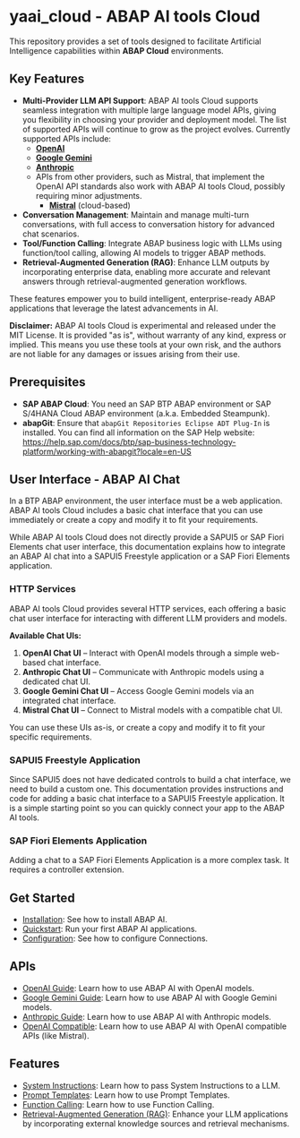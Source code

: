 # yaai_cloud - ABAP AI tools Cloud
This repository provides a set of tools designed to facilitate Artificial Intelligence capabilities within **ABAP Cloud** environments.

## Key Features
- **Multi-Provider LLM API Support**: ABAP AI tools Cloud supports seamless integration with multiple large language model APIs, giving you flexibility in choosing your provider and deployment model. The list of supported APIs will continue to grow as the project evolves. Currently supported APIs include:
  - **[OpenAI](openai/README.md)**
  - **[Google Gemini](google/README.md)**
  - **[Anthropic](anthropic/README.md)** 
  - APIs from other providers, such as Mistral, that implement the OpenAI API standards also work with ABAP AI tools Cloud, possibly requiring minor adjustments.
    - **[Mistral](openai_compatible/README.md)** (cloud-based)
- **Conversation Management**: Maintain and manage multi-turn conversations, with full access to conversation history for advanced chat scenarios.
- **Tool/Function Calling**: Integrate ABAP business logic with LLMs using function/tool calling, allowing AI models to trigger ABAP methods.
- **Retrieval-Augmented Generation (RAG)**: Enhance LLM outputs by incorporating enterprise data, enabling more accurate and relevant answers through retrieval-augmented generation workflows.

These features empower you to build intelligent, enterprise-ready ABAP applications that leverage the latest advancements in AI.

  **Disclaimer:** ABAP AI tools Cloud is experimental and released under the MIT License. It is provided "as is", without warranty of any kind, express or implied. This means you use these tools at your own risk, and the authors are not liable for any damages or issues arising from their use.

## Prerequisites
 - **SAP ABAP Cloud**: You need an SAP BTP ABAP environment or SAP S/4HANA Cloud ABAP environment (a.k.a. Embedded Steampunk).
 - **abapGit**: Ensure that `abapGit Repositories Eclipse ADT Plug-In` is installed. You can find all information on the SAP Help website: https://help.sap.com/docs/btp/sap-business-technology-platform/working-with-abapgit?locale=en-US

## User Interface - ABAP AI Chat
In a BTP ABAP environment, the user interface must be a web application. ABAP AI tools Cloud includes a basic chat interface that you can use immediately or create a copy and modify it to fit your requirements.

While ABAP AI tools Cloud does not directly provide a SAPUI5 or SAP Fiori Elements chat user interface, this documentation explains how to integrate an ABAP AI chat into a SAPUI5 Freestyle application or a SAP Fiori Elements application.

### HTTP Services
ABAP AI tools Cloud provides several HTTP services, each offering a basic chat user interface for interacting with different LLM providers and models.

**Available Chat UIs:**
1. **OpenAI Chat UI** – Interact with OpenAI models through a simple web-based chat interface.
2. **Anthropic Chat UI** – Communicate with Anthropic models using a dedicated chat UI.
3. **Google Gemini Chat UI** – Access Google Gemini models via an integrated chat interface.
4. **Mistral Chat UI** – Connect to Mistral models with a compatible chat UI.

You can use these UIs as-is, or create a copy and modify it to fit your specific requirements.

### SAPUI5 Freestyle Application
Since SAPUI5 does not have dedicated controls to build a chat interface, we need to build a custom one. This documentation provides instructions and code for adding a basic chat interface to a SAPUI5 Freestyle application. It is a simple starting point so you can quickly connect your app to the ABAP AI tools.   

### SAP Fiori Elements Application
Adding a chat to a SAP Fiori Elements Application is a more complex task. It requires a controller extension. 


## Get Started

  - [Installation](installation.md): See how to install ABAP AI.
  - [Quickstart](quickstart.md): Run your first ABAP AI applications.
  - [Configuration](configuration.md): See how to configure Connections.

## APIs

  - [OpenAI Guide](openai/README.md): Learn how to use ABAP AI with OpenAI models.
  - [Google Gemini Guide](google/README.md): Learn how to use ABAP AI with Google Gemini models.
  - [Anthropic Guide](anthropic/README.md): Learn how to use ABAP AI with Anthropic models.
  - [OpenAI Compatible](openai_compatible/README.md): Learn how to use ABAP AI with OpenAI compatible APIs (like Mistral).

## Features
- [System Instructions](system_instructions.md): Learn how to pass System Instructions to a LLM.
- [Prompt Templates](prompt_templates.md): Learn how to use Prompt Templates.
- [Function Calling](function_calling.md): Learn how to use Function Calling.
- [Retrieval-Augmented Generation (RAG)](rag.md): Enhance your LLM applications by incorporating external knowledge sources and retrieval mechanisms.